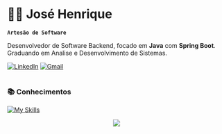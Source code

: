 # 🐱‍👓 José Henrique

**`Artesão de Software`**

Desenvolvedor de Software Backend, focado em **Java** com **Spring Boot**. Graduando em Analise e Desenvolvimento de Sistemas.

[![LinkedIn](https://img.shields.io/badge/Linkedin-0077B5?style=for-the-badge&logo=linkedin&logoColor=white)](https://www.linkedin.com/in/josehenriquepg/) [![Gmail](https://img.shields.io/badge/Gmail-D14836?style=for-the-badge&logo=gmail&logoColor=white&link=mailto:hpereira012@gmail.com)](mailto:hpereira012@gmail.com)

#

### 📚 Conhecimentos

[![My Skills](https://skillicons.dev/icons?i=html,css,js,java,springboot,go,postgres,mysql,mongodb,git&theme=dark)](https://skillicons.dev)

<div align="center">
  <img src="https://github-readme-stats.vercel.app/api/top-langs/?username=josehenriquepg&langs_count=8&theme=dark&hide=html,css&layout=compact&border_radius=15&hide_border=true"/>
</div>
